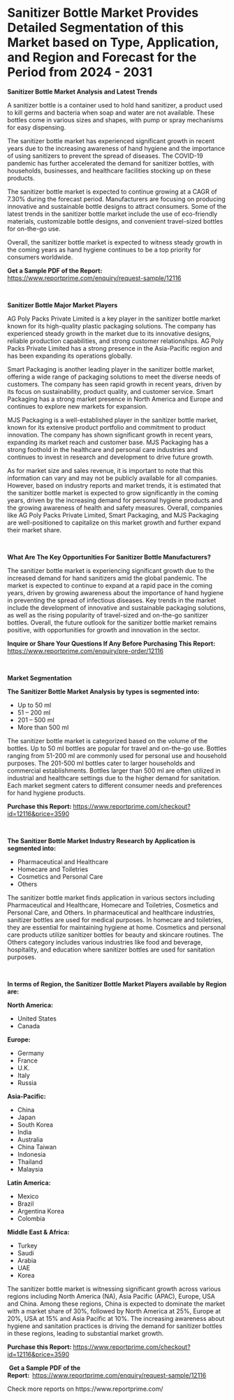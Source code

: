 <p><h1>Sanitizer Bottle Market Provides Detailed Segmentation of this Market based on Type, Application, and Region and Forecast for the Period from 2024 - 2031</h1></p><p><strong>Sanitizer Bottle Market Analysis and Latest Trends</strong></p>
<p><p>A sanitizer bottle is a container used to hold hand sanitizer, a product used to kill germs and bacteria when soap and water are not available. These bottles come in various sizes and shapes, with pump or spray mechanisms for easy dispensing.</p><p>The sanitizer bottle market has experienced significant growth in recent years due to the increasing awareness of hand hygiene and the importance of using sanitizers to prevent the spread of diseases. The COVID-19 pandemic has further accelerated the demand for sanitizer bottles, with households, businesses, and healthcare facilities stocking up on these products.</p><p>The sanitizer bottle market is expected to continue growing at a CAGR of 7.30% during the forecast period. Manufacturers are focusing on producing innovative and sustainable bottle designs to attract consumers. Some of the latest trends in the sanitizer bottle market include the use of eco-friendly materials, customizable bottle designs, and convenient travel-sized bottles for on-the-go use.</p><p>Overall, the sanitizer bottle market is expected to witness steady growth in the coming years as hand hygiene continues to be a top priority for consumers worldwide.</p></p>
<p><strong>Get a Sample PDF of the Report:&nbsp;</strong> <a href="https://www.reportprime.com/enquiry/request-sample/12116">https://www.reportprime.com/enquiry/request-sample/12116</a></p>
<p>&nbsp;</p>
<p><strong>Sanitizer Bottle Major Market Players</strong></p>
<p><p>AG Poly Packs Private Limited is a key player in the sanitizer bottle market known for its high-quality plastic packaging solutions. The company has experienced steady growth in the market due to its innovative designs, reliable production capabilities, and strong customer relationships. AG Poly Packs Private Limited has a strong presence in the Asia-Pacific region and has been expanding its operations globally.</p><p>Smart Packaging is another leading player in the sanitizer bottle market, offering a wide range of packaging solutions to meet the diverse needs of customers. The company has seen rapid growth in recent years, driven by its focus on sustainability, product quality, and customer service. Smart Packaging has a strong market presence in North America and Europe and continues to explore new markets for expansion.</p><p>MJS Packaging is a well-established player in the sanitizer bottle market, known for its extensive product portfolio and commitment to product innovation. The company has shown significant growth in recent years, expanding its market reach and customer base. MJS Packaging has a strong foothold in the healthcare and personal care industries and continues to invest in research and development to drive future growth.</p><p>As for market size and sales revenue, it is important to note that this information can vary and may not be publicly available for all companies. However, based on industry reports and market trends, it is estimated that the sanitizer bottle market is expected to grow significantly in the coming years, driven by the increasing demand for personal hygiene products and the growing awareness of health and safety measures. Overall, companies like AG Poly Packs Private Limited, Smart Packaging, and MJS Packaging are well-positioned to capitalize on this market growth and further expand their market share.</p></p>
<p>&nbsp;</p>
<p><strong>What Are The Key Opportunities For Sanitizer Bottle Manufacturers?</strong></p>
<p><p>The sanitizer bottle market is experiencing significant growth due to the increased demand for hand sanitizers amid the global pandemic. The market is expected to continue to expand at a rapid pace in the coming years, driven by growing awareness about the importance of hand hygiene in preventing the spread of infectious diseases. Key trends in the market include the development of innovative and sustainable packaging solutions, as well as the rising popularity of travel-sized and on-the-go sanitizer bottles. Overall, the future outlook for the sanitizer bottle market remains positive, with opportunities for growth and innovation in the sector.</p></p>
<p><strong>Inquire or Share Your Questions If Any Before Purchasing This Report:</strong> <a href="https://www.reportprime.com/enquiry/pre-order/12116">https://www.reportprime.com/enquiry/pre-order/12116</a></p>
<p>&nbsp;</p>
<p><strong>Market Segmentation</strong></p>
<p><strong>The Sanitizer Bottle Market Analysis by types is segmented into:</strong></p>
<p><ul><li>Up to 50 ml</li><li>51 – 200 ml</li><li>201 – 500 ml</li><li>More than 500 ml</li></ul></p>
<p><p>The sanitizer bottle market is categorized based on the volume of the bottles. Up to 50 ml bottles are popular for travel and on-the-go use. Bottles ranging from 51-200 ml are commonly used for personal use and household purposes. The 201-500 ml bottles cater to larger households and commercial establishments. Bottles larger than 500 ml are often utilized in industrial and healthcare settings due to the higher demand for sanitation. Each market segment caters to different consumer needs and preferences for hand hygiene products.</p></p>
<p><strong>Purchase this Report:&nbsp;</strong><a href="https://www.reportprime.com/checkout?id=12116&price=3590">https://www.reportprime.com/checkout?id=12116&price=3590</a></p>
<p>&nbsp;</p>
<p><strong>The Sanitizer Bottle Market Industry Research by Application is segmented into:</strong></p>
<p><ul><li>Pharmaceutical and Healthcare</li><li>Homecare and Toiletries</li><li>Cosmetics and Personal Care</li><li>Others</li></ul></p>
<p><p>The sanitizer bottle market finds application in various sectors including Pharmaceutical and Healthcare, Homecare and Toiletries, Cosmetics and Personal Care, and Others. In pharmaceutical and healthcare industries, sanitizer bottles are used for medical purposes. In homecare and toiletries, they are essential for maintaining hygiene at home. Cosmetics and personal care products utilize sanitizer bottles for beauty and skincare routines. The Others category includes various industries like food and beverage, hospitality, and education where sanitizer bottles are used for sanitation purposes.</p></p>
<p>&nbsp;</p>
<p><strong>In terms of Region, the Sanitizer Bottle Market Players available by Region are:</strong></p>
<p>
    <p> <strong> North America: </strong>
        <ul>
            <li>United States</li>
            <li>Canada</li>
        </ul>
        </p> 
    <p> <strong> Europe: </strong>
        <ul>
            <li>Germany</li>
            <li>France</li>
            <li>U.K.</li>
            <li>Italy</li>
            <li>Russia</li>
        </ul>
        </p> 
    <p> <strong> Asia-Pacific: </strong>
        <ul>
            <li>China</li>
            <li>Japan</li>
            <li>South Korea</li>
            <li>India</li>
            <li>Australia</li>
            <li>China Taiwan</li>
            <li>Indonesia</li>
            <li>Thailand</li>
            <li>Malaysia</li>
        </ul>
        </p> 
    <p> <strong> Latin America: </strong>
        <ul>
            <li>Mexico</li>
            <li>Brazil</li>
            <li>Argentina Korea</li>
            <li>Colombia</li>
        </ul>
        </p> 
    <p> <strong> Middle East & Africa: </strong>
        <ul>
            <li>Turkey</li>
            <li>Saudi</li>
            <li>Arabia</li>
            <li>UAE</li>
            <li>Korea</li>
        </ul>
    </p>
    </p>
<p><p>The sanitizer bottle market is witnessing significant growth across various regions including North America (NA), Asia Pacific (APAC), Europe, USA and China. Among these regions, China is expected to dominate the market with a market share of 30%, followed by North America at 25%, Europe at 20%, USA at 15% and Asia Pacific at 10%. The increasing awareness about hygiene and sanitation practices is driving the demand for sanitizer bottles in these regions, leading to substantial market growth.</p></p>
<p><strong>Purchase this Report: </strong><a href="https://www.reportprime.com/checkout?id=12116&price=3590">https://www.reportprime.com/checkout?id=12116&price=3590</a></p>
<p>&nbsp;<strong>Get a Sample PDF of the Report:&nbsp;&nbsp;</strong><a href="https://www.reportprime.com/enquiry/request-sample/12116">https://www.reportprime.com/enquiry/request-sample/12116</a></p>
<p><strong></strong></p>
<p>Check more reports on https://www.reportprime.com/</p>